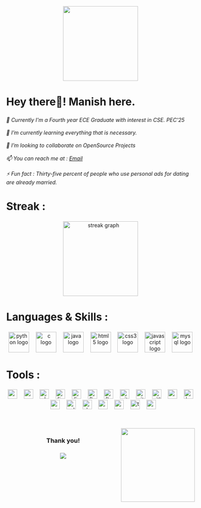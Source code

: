 <div align="center">
  <img height="200" src="https://camo.githubusercontent.com/2258ba0f05163f3778f6ec7608f1c0f9247c337ff15ed2e0adaee102e1c44142/68747470733a2f2f6d656469612e74656e6f722e636f6d2f336254785a34486472797341414141642f706978656c732d6e656f6e2e676966"  />
</div>

###

<h1 align="left">Hey there👋! Manish here.</h1>

###

<h6 align="left"> <!--About Me 🙋‍♂️ <br><br>--> 🔭 Currently I'm a Fourth year ECE Graduate with interest in CSE. PEC'25 <br><br>🌱 I’m currently learning everything that is necessary.<br><br>👯 I’m looking to collaborate on OpenSource Projects<br><br>📫 You can reach me at : <a href="mailto:vedantammanish444@gmail.com">Email </a> <br><br>⚡ Fun fact : Thirty-five percent of people who use personal ads for dating are already married.</h6>

###

<h1 align="left">Streak :</h1>

###

<div align="center">
  <img src="https://streak-stats.demolab.com?user=vdmanish&locale=en&mode=daily&theme=github_dark&hide_border=false&border_radius=50" height="200" alt="streak graph"  />
</div>

###

<!--<h1 align="left">Stats :</h1>

###

<div align="center">
  <img src="https://github-readme-stats.vercel.app/api?username=vdmanish&hide_title=false&hide_rank=false&show_icons=true&include_all_commits=true&count_private=true&disable_animations=false&theme=highcontrast&locale=en&hide_border=true&order=1" height="150" alt="stats graph"  />
  <img src="https://github-readme-stats.vercel.app/api/top-langs?username=vdmanish&locale=en&hide_title=false&layout=compact&card_width=320&langs_count=5&theme=highcontrast&hide_border=true&order=2" height="150" alt="languages graph"  />
</div>-->

###

<h1 align="left">Languages & Skills :</h1>

###

<div align="center">
  <img src="https://cdn.jsdelivr.net/gh/devicons/devicon/icons/python/python-original.svg" height="55" alt="python logo"  />
  <img width="10" />
  <img src="https://cdn.jsdelivr.net/gh/devicons/devicon/icons/c/c-plain.svg" height="55" alt="c logo"  />
  <img width="10" />
  <img src="https://cdn.jsdelivr.net/gh/devicons/devicon/icons/java/java-original.svg" height="55" alt="java logo"  />
  <img width="10" />
  <img src="https://cdn.jsdelivr.net/gh/devicons/devicon/icons/html5/html5-original.svg" height="55" alt="html5 logo"  />
  <img width="10" />
  <img src="https://cdn.jsdelivr.net/gh/devicons/devicon/icons/css3/css3-original.svg" height="55" alt="css3 logo"  />
  <img width="10" />
  <img src="https://cdn.jsdelivr.net/gh/devicons/devicon/icons/javascript/javascript-plain.svg" height="55" alt="javascript logo"  />
  <img width="10" />
  <img src="https://cdn.jsdelivr.net/gh/devicons/devicon/icons/mysql/mysql-original.svg" height="55" alt="mysql logo"  />
</div>

###

<h1 align="left">Tools :</h1>

###

<div align="center">
  <img src="https://cdn.jsdelivr.net/gh/devicons/devicon/icons/amazonwebservices/amazonwebservices-line-wordmark.svg" height="25" alt="amazonwebservices logo"  />
  <img width="10" />
  <img src="https://cdn.jsdelivr.net/gh/devicons/devicon/icons/canva/canva-original.svg" height="25" alt="canva logo"  />
  <img width="10" />
  <img src="https://cdn.jsdelivr.net/gh/devicons/devicon/icons/chrome/chrome-original.svg" height="25" alt="chrome logo"  />
  <img width="10" />
  <img src="https://cdn.jsdelivr.net/gh/devicons/devicon/icons/figma/figma-original.svg" height="25" alt="figma logo"  />
  <img width="10" />
  <img src="https://cdn.jsdelivr.net/gh/devicons/devicon/icons/firebase/firebase-plain.svg" height="25" alt="firebase logo"  />
  <img width="10" />
  <img src="https://cdn.jsdelivr.net/gh/devicons/devicon/icons/flutter/flutter-original.svg" height="25" alt="flutter logo"  />
  <img width="10" />
  <img src="https://cdn.jsdelivr.net/gh/devicons/devicon/icons/flask/flask-original.svg" height="25" alt="flask logo"  />
  <img width="10" />
  <img src="https://cdn.jsdelivr.net/gh/devicons/devicon/icons/git/git-original.svg" height="25" alt="git logo"  />
  <img width="10" />
  <img src="https://cdn.jsdelivr.net/gh/devicons/devicon/icons/github/github-original.svg" height="25" alt="github logo"  />
  <img width="10" />
  <img src="https://cdn.jsdelivr.net/gh/devicons/devicon/icons/gitlab/gitlab-original.svg" height="25" alt="gitlab logo"  />
  <img width="10" />
  <img src="https://cdn.jsdelivr.net/gh/devicons/devicon/icons/googlecloud/googlecloud-original.svg" height="25" alt="googlecloud logo"  />
  <img width="10" />
  <img src="https://cdn.jsdelivr.net/gh/devicons/devicon/icons/kaggle/kaggle-original.svg" height="25" alt="kaggle logo"  />
  <img width="10" />
  <img src="https://cdn.jsdelivr.net/gh/devicons/devicon/icons/pycharm/pycharm-original.svg" height="25" alt="pycharm logo"  />
  <img width="10" />
  <img src="https://cdn.jsdelivr.net/gh/devicons/devicon/icons/salesforce/salesforce-original.svg" height="25" alt="salesforce logo"  />
  <img width="10" />
  <img src="https://cdn.jsdelivr.net/gh/devicons/devicon/icons/slack/slack-original.svg" height="25" alt="slack logo"  />
  <img width="10" />
  <img src="https://cdn.jsdelivr.net/gh/devicons/devicon/icons/vscode/vscode-original.svg" height="25" alt="vscode logo"  />
  <img width="10" />
  <img src="https://cdn.jsdelivr.net/gh/devicons/devicon/icons/webflow/webflow-original.svg" height="25" alt="webflow logo"  />
  <img width="10" />
  <img src="https://cdn.jsdelivr.net/gh/devicons/devicon/icons/terraform/terraform-original.svg" height="25" alt="terraform logo"  />
  <img width="10" />
  <img src="https://cdn.jsdelivr.net/gh/devicons/devicon/icons/raspberrypi/raspberrypi-original.svg" height="25" alt="raspberrypi logo"  />
</div>

<!--###

<h1 align="left">Social Media :</h1>

###

<br clear="both">

<div align="center">
  <img src="https://raw.githubusercontent.com/maurodesouza/profile-readme-generator/master/src/assets/icons/social/linkedin/default.svg" width="30" height="30" alt="linkedin logo"  />
  <img src="https://raw.githubusercontent.com/maurodesouza/profile-readme-generator/master/src/assets/icons/social/twitter/default.svg" width="30" height="30" alt="twitter logo"  />
  <img src="https://raw.githubusercontent.com/maurodesouza/profile-readme-generator/master/src/assets/icons/social/discord/default.svg" width="30" height="30" alt="discord logo"  />
  <img src="https://raw.githubusercontent.com/maurodesouza/profile-readme-generator/master/src/assets/icons/social/instagram/default.svg" width="30" height="30" alt="instagram logo"  />
  <img src="https://raw.githubusercontent.com/maurodesouza/profile-readme-generator/master/src/assets/icons/social/facebook/default.svg" width="30" height="30" alt="facebook logo"  />
  <img src="https://raw.githubusercontent.com/maurodesouza/profile-readme-generator/master/src/assets/icons/social/slack/default.svg" width="30" height="30" alt="slack logo"  />
  <img src="https://raw.githubusercontent.com/maurodesouza/profile-readme-generator/master/src/assets/icons/social/telegram/default.svg" width="30" height="30" alt="telegram logo"  />
</div>
<br><br>

###-->
<br><br>
<img align="right" height="197" src="https://user-images.githubusercontent.com/82384593/156415281-9cb4f61c-2cd6-453f-afc3-8c87717c6b28.gif"  />

###

<h3 align="center">Thank you!</h3>

###

<div align="center">
  <img src="https://profile-counter.glitch.me/vdmanish/count.svg?"  />
</div>

###
